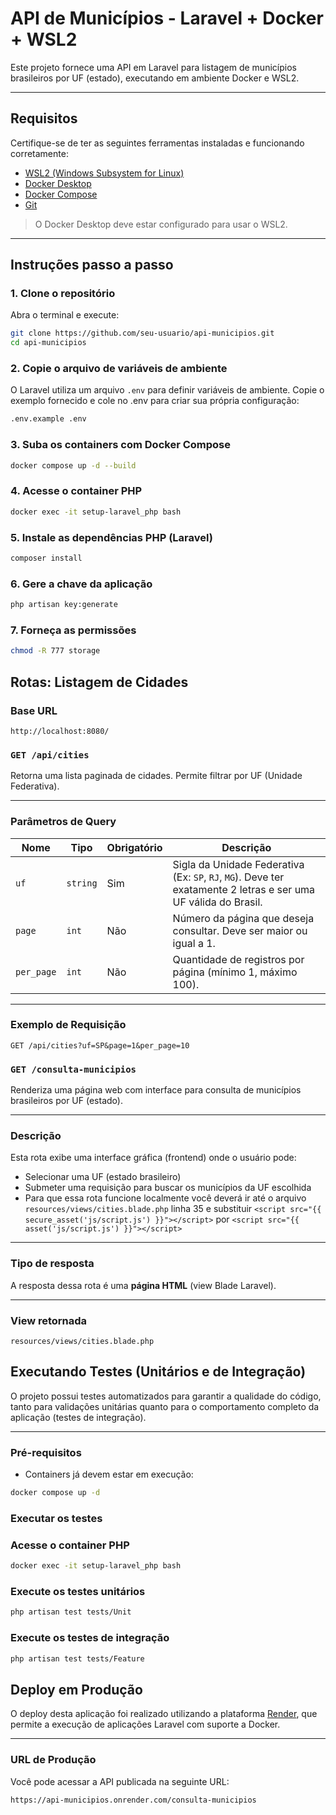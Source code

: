 # API de Municípios - Laravel + Docker + WSL2

Este projeto fornece uma API em Laravel para listagem de municípios brasileiros por UF (estado), executando em ambiente Docker e WSL2.

---

## Requisitos

Certifique-se de ter as seguintes ferramentas instaladas e funcionando corretamente:

- [WSL2 (Windows Subsystem for Linux)](https://learn.microsoft.com/pt-br/windows/wsl/install)
- [Docker Desktop](https://www.docker.com/products/docker-desktop)
- [Docker Compose](https://docs.docker.com/compose/)
- [Git](https://git-scm.com)

> O Docker Desktop deve estar configurado para usar o WSL2.

---

##  Instruções passo a passo

### 1. Clone o repositório

Abra o terminal e execute:

```bash
git clone https://github.com/seu-usuario/api-municipios.git
cd api-municipios

```

### 2. Copie o arquivo de variáveis de ambiente

O Laravel utiliza um arquivo `.env` para definir variáveis de ambiente. Copie o exemplo fornecido e cole no .env para criar sua própria configuração:

```bash
.env.example .env
```

### 3. Suba os containers com Docker Compose 

```bash
docker compose up -d --build
```

### 4.  Acesse o container PHP

```bash
docker exec -it setup-laravel_php bash
```
### 5. Instale as dependências PHP (Laravel)

```bash
composer install
```

### 6. Gere a chave da aplicação

```bash
php artisan key:generate
```

### 7. Forneça as permissões

```bash
chmod -R 777 storage
``` 

##  Rotas: Listagem de Cidades

###  Base URL
```
http://localhost:8080/
```

###  `GET /api/cities`

Retorna uma lista paginada de cidades. Permite filtrar por UF (Unidade Federativa).

---

###  Parâmetros de Query

| Nome       | Tipo     | Obrigatório | Descrição                                                                 |
|------------|----------|-------------|---------------------------------------------------------------------------|
| `uf`       | `string` | Sim         | Sigla da Unidade Federativa (Ex: `SP`, `RJ`, `MG`). Deve ter exatamente 2 letras e ser uma UF válida do Brasil. |
| `page`     | `int`    | Não         | Número da página que deseja consultar. Deve ser maior ou igual a 1.      |
| `per_page` | `int`    | Não         | Quantidade de registros por página (mínimo 1, máximo 100).               |

---

###  Exemplo de Requisição

```http
GET /api/cities?uf=SP&page=1&per_page=10
```

###  `GET /consulta-municipios`

Renderiza uma página web com interface para consulta de municípios brasileiros por UF (estado).

---

###  Descrição

Esta rota exibe uma interface gráfica (frontend) onde o usuário pode:

- Selecionar uma UF (estado brasileiro)
- Submeter uma requisição para buscar os municípios da UF escolhida
- Para que essa rota funcione localmente você deverá ir até o arquivo ```resources/views/cities.blade.php``` linha 35 e substituir ```<script src="{{ secure_asset('js/script.js') }}"></script>``` por ```<script src="{{ asset('js/script.js') }}"></script>```


---

###  Tipo de resposta

A resposta dessa rota é uma **página HTML** (view Blade Laravel).

---

###  View retornada

```blade
resources/views/cities.blade.php
```

##  Executando Testes (Unitários e de Integração)

O projeto possui testes automatizados para garantir a qualidade do código, tanto para validações unitárias quanto para o comportamento completo da aplicação (testes de integração).

---

###  Pré-requisitos

- Containers já devem estar em execução:
  
```bash
docker compose up -d
```

###  Executar os testes


### Acesse o container PHP

```bash
docker exec -it setup-laravel_php bash
```

### Execute os testes unitários

```bash
php artisan test tests/Unit
```

### Execute os testes de integração

```bash
php artisan test tests/Feature
```

##  Deploy em Produção

O deploy desta aplicação foi realizado utilizando a plataforma [Render](https://render.com), que permite a execução de aplicações Laravel com suporte a Docker.

---

###  URL de Produção

Você pode acessar a API publicada na seguinte URL:
```
https://api-municipios.onrender.com/consulta-municipios
```
